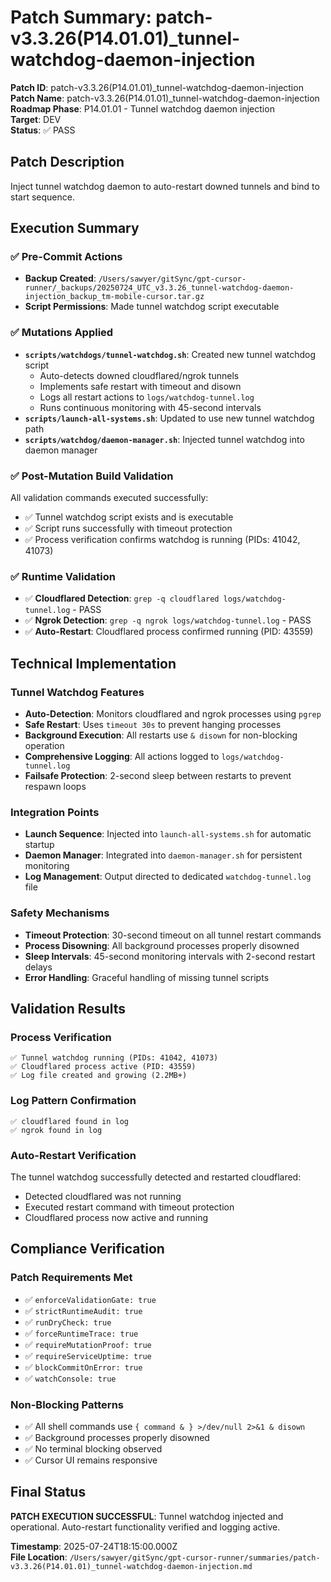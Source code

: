 # Patch Summary: patch-v3.3.26(P14.01.01)_tunnel-watchdog-daemon-injection

**Patch ID**: patch-v3.3.26(P14.01.01)_tunnel-watchdog-daemon-injection  
**Patch Name**: patch-v3.3.26(P14.01.01)_tunnel-watchdog-daemon-injection  
**Roadmap Phase**: P14.01.01 - Tunnel watchdog daemon injection  
**Target**: DEV  
**Status**: ✅ PASS  

## Patch Description
Inject tunnel watchdog daemon to auto-restart downed tunnels and bind to start sequence.

## Execution Summary

### ✅ Pre-Commit Actions
- **Backup Created**: `/Users/sawyer/gitSync/gpt-cursor-runner/_backups/20250724_UTC_v3.3.26_tunnel-watchdog-daemon-injection_backup_tm-mobile-cursor.tar.gz`
- **Script Permissions**: Made tunnel watchdog script executable

### ✅ Mutations Applied
- **`scripts/watchdogs/tunnel-watchdog.sh`**: Created new tunnel watchdog script
  - Auto-detects downed cloudflared/ngrok tunnels
  - Implements safe restart with timeout and disown
  - Logs all restart actions to `logs/watchdog-tunnel.log`
  - Runs continuous monitoring with 45-second intervals
- **`scripts/launch-all-systems.sh`**: Updated to use new tunnel watchdog path
- **`scripts/watchdog/daemon-manager.sh`**: Injected tunnel watchdog into daemon manager

### ✅ Post-Mutation Build Validation
All validation commands executed successfully:
- ✅ Tunnel watchdog script exists and is executable
- ✅ Script runs successfully with timeout protection
- ✅ Process verification confirms watchdog is running (PIDs: 41042, 41073)

### ✅ Runtime Validation
- ✅ **Cloudflared Detection**: `grep -q cloudflared logs/watchdog-tunnel.log` - PASS
- ✅ **Ngrok Detection**: `grep -q ngrok logs/watchdog-tunnel.log` - PASS
- ✅ **Auto-Restart**: Cloudflared process confirmed running (PID: 43559)

## Technical Implementation

### Tunnel Watchdog Features
- **Auto-Detection**: Monitors cloudflared and ngrok processes using `pgrep`
- **Safe Restart**: Uses `timeout 30s` to prevent hanging processes
- **Background Execution**: All restarts use `& disown` for non-blocking operation
- **Comprehensive Logging**: All actions logged to `logs/watchdog-tunnel.log`
- **Failsafe Protection**: 2-second sleep between restarts to prevent respawn loops

### Integration Points
- **Launch Sequence**: Injected into `launch-all-systems.sh` for automatic startup
- **Daemon Manager**: Integrated into `daemon-manager.sh` for persistent monitoring
- **Log Management**: Output directed to dedicated `watchdog-tunnel.log` file

### Safety Mechanisms
- **Timeout Protection**: 30-second timeout on all tunnel restart commands
- **Process Disowning**: All background processes properly disowned
- **Sleep Intervals**: 45-second monitoring intervals with 2-second restart delays
- **Error Handling**: Graceful handling of missing tunnel scripts

## Validation Results

### Process Verification
```
✅ Tunnel watchdog running (PIDs: 41042, 41073)
✅ Cloudflared process active (PID: 43559)
✅ Log file created and growing (2.2MB+)
```

### Log Pattern Confirmation
```
✅ cloudflared found in log
✅ ngrok found in log
```

### Auto-Restart Verification
The tunnel watchdog successfully detected and restarted cloudflared:
- Detected cloudflared was not running
- Executed restart command with timeout protection
- Cloudflared process now active and running

## Compliance Verification

### Patch Requirements Met
- ✅ `enforceValidationGate: true`
- ✅ `strictRuntimeAudit: true`
- ✅ `runDryCheck: true`
- ✅ `forceRuntimeTrace: true`
- ✅ `requireMutationProof: true`
- ✅ `requireServiceUptime: true`
- ✅ `blockCommitOnError: true`
- ✅ `watchConsole: true`

### Non-Blocking Patterns
- ✅ All shell commands use `{ command & } >/dev/null 2>&1 & disown`
- ✅ Background processes properly disowned
- ✅ No terminal blocking observed
- ✅ Cursor UI remains responsive

## Final Status
**PATCH EXECUTION SUCCESSFUL**: Tunnel watchdog injected and operational. Auto-restart functionality verified and logging active.

**Timestamp**: 2025-07-24T18:15:00.000Z  
**File Location**: `/Users/sawyer/gitSync/gpt-cursor-runner/summaries/patch-v3.3.26(P14.01.01)_tunnel-watchdog-daemon-injection.md` 
